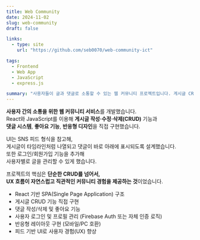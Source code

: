 ```yaml
---
title: Web Community
date: 2024-11-02
slug: web-community
draft: false

links:
  - type: site
    url: "https://github.com/seb0070/web-community-ict"

tags:
  - Frontend
  - Web App
  - JavaScript
  - express.js

summary: "사용자들이 글과 댓글로 소통할 수 있는 웹 커뮤니티 프로젝트입니다. 게시글 CRUD와 댓글 시스템을 직접 구현했습니다."
---
```


**사용자 간의 소통을 위한 웹 커뮤니티 서비스**를 개발했습니다.  
React와 JavaScript를 이용해 **게시글 작성·수정·삭제(CRUD)** 기능과  
**댓글 시스템**, **좋아요 기능**, **반응형 디자인**을 직접 구현했습니다.

UI는 SNS 피드 형식을 참고해,  
게시글이 타임라인처럼 나열되고 댓글이 바로 아래에 표시되도록 설계했습니다.  
또한 로그인/회원가입 기능을 추가해  
사용자별로 글을 관리할 수 있게 했습니다.

프로젝트의 핵심은 **단순한 CRUD를 넘어서,  
UX 흐름이 자연스럽고 직관적인 커뮤니티 경험을 제공하는 것**이었습니다.

<!--more-->

- React 기반 SPA(Single Page Application) 구조
- 게시글 CRUD 기능 직접 구현
- 댓글 작성/삭제 및 좋아요 기능
- 사용자 로그인 및 프로필 관리 (Firebase Auth 또는 자체 인증 로직)
- 반응형 레이아웃 구현 (모바일/PC 호환)
- 피드 기반 UI로 사용자 경험(UX) 향상

